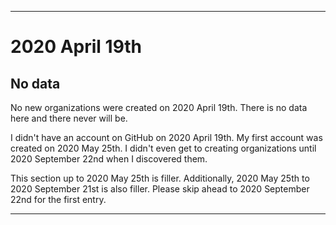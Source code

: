 
***

# 2020 April 19th

## No data

No new organizations were created on 2020 April 19th. There is no data here and there never will be.

I didn't have an account on GitHub on 2020 April 19th. My first account was created on 2020 May 25th. I didn't even get to creating organizations until 2020 September 22nd when I discovered them.

This section up to 2020 May 25th is filler. Additionally, 2020 May 25th to 2020 September 21st is also filler. Please skip ahead to 2020 September 22nd for the first entry.

***
